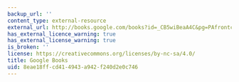 ```yaml
---
backup_url: ''
content_type: external-resource
external_url: http://books.google.com/books?id=_CB5wiBeaA4C&pg=PAfrontcover
has_external_licence_warning: true
has_external_license_warning: true
is_broken: ''
license: https://creativecommons.org/licenses/by-nc-sa/4.0/
title: Google Books
uid: 8eae18ff-cd41-4943-a942-f240d2e0c746
---
```

